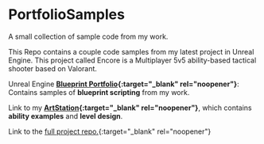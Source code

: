 # PortfolioSamples
A small collection of sample code from my work.

This Repo contains a couple code samples from my latest project in Unreal Engine.
This project called Encore is a Multiplayer 5v5 ability-based tactical shooter based on Valorant.

Unreal Engine **[Blueprint Portfolio](https://blueprintue.com/profile/justinhelmer/){:target="_blank" rel="noopener"}**: Contains samples of **blueprint scripting** from my work.

Link to my **[ArtStation](https://www.artstation.com/jrocks22){:target="_blank" rel="noopener"}**, which contains **ability examples** and **level design**.

Link to the [full project repo.](https://github.com/JustinAHelmer/Encore){:target="_blank" rel="noopener"}
